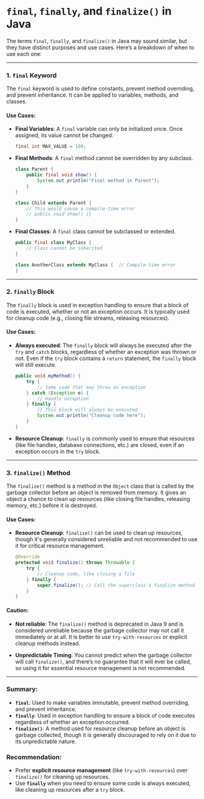 # `final`, `finally`, and `finalize()` in Java

The terms `final`, `finally`, and `finalize()` in Java may sound similar, but they have distinct purposes and use cases. Here’s a breakdown of when to use each one:

---

### **1. `final` Keyword**

The `final` keyword is used to define constants, prevent method overriding, and prevent inheritance. It can be applied to variables, methods, and classes.

#### **Use Cases**:

- **Final Variables**: A `final` variable can only be initialized once. Once assigned, its value cannot be changed.
    ```java
    final int MAX_VALUE = 100;
    ```

- **Final Methods**: A `final` method cannot be overridden by any subclass.
    ```java
    class Parent {
        public final void show() {
            System.out.println("Final method in Parent");
        }
    }

    class Child extends Parent {
        // This would cause a compile-time error
        // public void show() {}
    }
    ```

- **Final Classes**: A `final` class cannot be subclassed or extended.
    ```java
    public final class MyClass {
        // Class cannot be inherited
    }

    class AnotherClass extends MyClass {  // Compile-time error
    }
    ```

---

### **2. `finally` Block**

The `finally` block is used in exception handling to ensure that a block of code is executed, whether or not an exception occurs. It is typically used for cleanup code (e.g., closing file streams, releasing resources).

#### **Use Cases**:

- **Always executed**: The `finally` block will always be executed after the `try` and `catch` blocks, regardless of whether an exception was thrown or not. Even if the `try` block contains a `return` statement, the `finally` block will still execute.
    ```java
    public void myMethod() {
        try {
            // Some code that may throw an exception
        } catch (Exception e) {
            // Handle exception
        } finally {
            // This block will always be executed
            System.out.println("Cleanup code here");
        }
    }
    ```

- **Resource Cleanup**: `finally` is commonly used to ensure that resources (like file handles, database connections, etc.) are closed, even if an exception occurs in the `try` block.

---

### **3. `finalize()` Method**

The `finalize()` method is a method in the `Object` class that is called by the garbage collector before an object is removed from memory. It gives an object a chance to clean up resources (like closing file handles, releasing memory, etc.) before it is destroyed.

#### **Use Cases**:

- **Resource Cleanup**: `finalize()` can be used to clean up resources, though it's generally considered unreliable and not recommended to use it for critical resource management.
    ```java
    @Override
    protected void finalize() throws Throwable {
        try {
            // Cleanup code, like closing a file
        } finally {
            super.finalize(); // Call the superclass's finalize method
        }
    }
    ```

#### **Caution**:

- **Not reliable**: The `finalize()` method is deprecated in Java 9 and is considered unreliable because the garbage collector may not call it immediately or at all. It is better to use `try-with-resources` or explicit cleanup methods instead.

- **Unpredictable Timing**: You cannot predict when the garbage collector will call `finalize()`, and there’s no guarantee that it will ever be called, so using it for essential resource management is not recommended.

---

### **Summary**:

- **`final`**: Used to make variables immutable, prevent method overriding, and prevent inheritance.
- **`finally`**: Used in exception handling to ensure a block of code executes regardless of whether an exception occurred.
- **`finalize()`**: A method used for resource cleanup before an object is garbage collected, though it is generally discouraged to rely on it due to its unpredictable nature.

### **Recommendation**:

- Prefer **explicit resource management** (like `try-with-resources`) over `finalize()` for cleaning up resources.
- Use **`finally`** when you need to ensure some code is always executed, like cleaning up resources after a `try` block.
